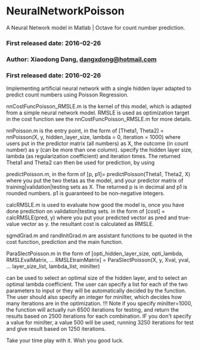 # NeuralNetworkPoisson
A Neural Network model in Matlab | Octave for count number prediction.
### First released date: 2016-02-26
### Author: Xiaodong Dang, dangxdong@hotmail.com
### First released date: 2016-02-26

 Implementing artificial neural network 
 with a single hidden layer
 adapted to predict count numbers using Poisson Regression.

 nnCostFuncPoisson_RMSLE.m 
 is the kernel of this model,
 which is adapted from a simple neural network model.
 RMSLE is used as optimization target in the cost function
 see the nnCostFuncPoisson_RMSLE.m
 for more details.

 nnPoisson.m 
 is the entry point, in the form of 
 [Theta1, Theta2] = nnPoisson(X, y, hidden_layer_size, lambda = 0, iteration = 1000)
 where users put in the predictor matrix (all numbers) as X,
 the outcome (in count number) as y (can be more than one column).
 specify the hidden layer size, lambda (as regularization coefficient) and 
 iteration times.
 The returned Theta1 and Theta2 can then be used for prediction, by using

 predictPoisson.m, in the form of 
 [p, p1]= predictPoisson(Theta1, Theta2, X)
 where you put the two thetas as the model, and your predictor matrix 
 of training|validation|testing sets as X.
 The returned p is in decimal and p1 is rounded numbers. 
 p1 is guaranteed to be non-negative integers.

 calcRMSLE.m is used to evaluate how good the model is, 
 once you have done prediction on validation|testing sets.
 in the form of [cost] = calcRMSLE(pred, y)
 where you put your predicted vector as pred and true-value vector as y.
 the resultant cost is calculated as RMSLE.

 sgmdGrad.m
  and
 randInitGrad.m
  are assistant functions 
 to be quoted in the cost function, prediction and the main function.

 ParaSlectPoisson.m
 in the form of
 [opti_hidden_layer_size, opti_lambda, RMSLEvalMatrix, ...
        RMSLEtrainMatrix] = ParaSlectPoisson(X, y, Xval, yval, ...
        layer_size_list, lambda_list, miniIter)

 can be used to select an optimal size of the hidden layer, and 
 to select an optimal lambda coefficient.
 The user can specify a list for each of the two parameters to input
 or they will be automatically decided by the function.
 The user should also specify an integer for miniIter,
 which decides how many iterations are in the optimization.
 !!! Note if you specify miniIter=1000, 
 the function will actually run 6500 iterations for testing, and 
 return the results based on 2500 iterations for each combination.
 IF you don't specify a value for miniIter, a value 500 will be used,
 running 3250 iterations for test and give result based on 1250 iterations.

 Take your time play with it. Wish you good luck.
